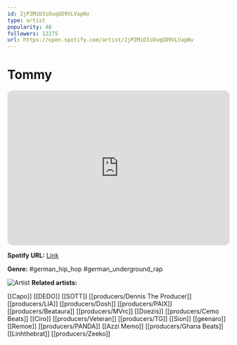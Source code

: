 ```yaml
---
id: 2jPZMiD3iOuqGD9VLVapNv
type: artist
popularity: 48
followers: 12275
url: https://open.spotify.com/artist/2jPZMiD3iOuqGD9VLVapNv
---
```

# Tommy

<iframe style="border-radius:12px" src="https://open.spotify.com/embed/artist/2jPZMiD3iOuqGD9VLVapNv" width="100%" height="352" frameBorder="0" allowfullscreen="" allow="autoplay; clipboard-write; encrypted-media; fullscreen; picture-in-picture" loading="lazy"></iframe>

**Spotify URL:** [Link](https://open.spotify.com/artist/2jPZMiD3iOuqGD9VLVapNv)

**Genre:**  #german_hip_hop #german_underground_rap

![Artist](https://i.scdn.co/image/ab6761610000e5eb98edebc1e22469764d345bf4)
**Related artists:**

[[Capo]]
[[DEDO]]
[[SOTT]]
[[producers/Dennis The Producer]]
[[producers/LIA]]
[[producers/Dosh]]
[[producers/PAIX]]
[[producers/Beataura]]
[[producers/MVrc]]
[[Doezis]]
[[producers/Cemo Beats]]
[[Ciro]]
[[producers/Veteran]]
[[producers/TG]]
[[Sion]]
[[geenaro]]
[[Remoe]]
[[producers/PANDA]]
[[Azzi Memo]]
[[producers/Ghana Beats]]
[[Linhthebrat]]
[[producers/Zeeko]]
